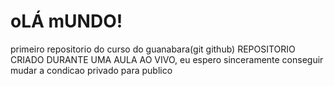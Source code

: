 # oLÁ mUNDO!
 primeiro repositorio do curso do guanabara(git github)
REPOSITORIO CRIADO DURANTE UMA AULA AO VIVO, eu espero sinceramente conseguir mudar a condicao privado para publico